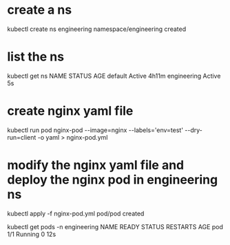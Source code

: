# create a ns
kubectl create ns engineering
namespace/engineering created

# list the ns
kubectl get ns
NAME                 STATUS   AGE
default              Active   4h11m
engineering          Active   5s

# create nginx yaml file 
kubectl run pod nginx-pod --image=nginx --labels='env=test' --dry-run=client -o yaml > nginx-pod.yml

# modify the nginx yaml file and deploy the nginx pod in engineering ns
kubectl apply -f nginx-pod.yml 
pod/pod created

kubectl get pods -n engineering
NAME   READY   STATUS    RESTARTS   AGE
pod    1/1     Running   0          12s